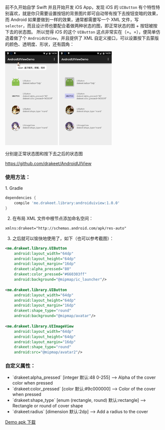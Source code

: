 前不久开始自学 Swift 并且开始开发 iOS App，发现 iOS 的 `UIButton` 有个特性特别喜欢，就是你只需要设置按钮的背景图片即可自动带有按下去按钮变暗的效果，而 Android 如果要做到一样的效果，通常都需要写一个 XML 文件，写 `selector`，而且设计师也要配合着做两种状态的图，即正常状态的图 + 按钮被按下去的状态图。 所以觉得 iOS 的这个 `UIButton` 这点非常实在（=。=），便简单仿造着做了个 `AndroidUIView`，并且提供了 XML 自定义接口，可以设置按下去蒙版的颜色、透明度、形状，还有圆角：

<img class="alignnone wp-image-853" src="/assets/img/2015-03-28-AndroidUIView-1.png" alt="s1" width="171" height="304" /> <img class="alignnone wp-image-852" src="/assets/img/2015-03-28-AndroidUIView-2.png" alt="s2" width="171" height="304" />

分别是正常状态图和按下去之后的状态图

<a title="drakeet/AndroidUIView" href="https://github.com/drakeet/AndroidUIView" target="_blank">https://github.com/drakeet/AndroidUIView</a>

<h3>使用方法：</h3>
1. Gradle

```groovy
dependencies {
    compile 'me.drakeet.library:androiduiview:1.0.0'
}
```

2. 在布局 XML 文件中根节点添加命名空间：

```xml
xmlns:drakeet="http://schemas.android.com/apk/res-auto"
```

3. 之后就可以愉快地使用了，如下（也可以参考截图）：

```xml
<me.drakeet.library.UIButton
    android:layout_width="64dp"
    android:layout_height="64dp"
    android:layout_margin="16dp"
    drakeet:alpha_pressed="80"
    drakeet:color_pressed="#660303ff"
    android:background="@mipmap/ic_launcher"/>

<me.drakeet.library.UIButton
    android:layout_width="64dp"
    android:layout_height="64dp"
    android:layout_margin="16dp"
    drakeet:shape_type="round"
    android:background="@mipmap/avatar"/>

<me.drakeet.library.UIImageView
    android:layout_width="64dp"
    android:layout_height="64dp"
    android:layout_margin="16dp"
    drakeet:shape_type="round"
    android:src="@mipmap/avatar2"/>
```

<h3>自定义属性：</h3>
<ul>
	<li>`drakeet:alpha_pressed` [integer 默认:48 0-255] --&gt; Alpha of the cover color when pressed</li>
	<li>`drakeet:color_pressed` [color 默认:#9c000000] --&gt; Color of the cover when pressed</li>
	<li>`drakeet:shape_type` [enum (rectangle, round) 默认:rectangle] --&gt; Rectangle or round of cover shape</li>
	<li>`drakeet:radius` [dimension 默认:2dp] --&gt; Add a radius to the cover</li>
</ul>
<a title="示例 apk" href="https://github.com/drakeet/AndroidUIView/blob/master/sample/sample-release.apk" target="_blank">Demo apk 下载</a>
